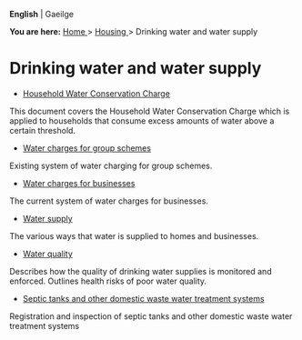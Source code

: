 **English** |  Gaeilge 

**You are here:** [ Home ](/en/) > [ Housing ](/en/housing/) > Drinking water
and water supply

#  Drinking water and water supply

  * [ Household Water Conservation Charge ](/en/housing/water-and-coasts/water-charges/)

This document covers the Household Water Conservation Charge which is applied
to households that consume excess amounts of water above a certain threshold.

  * [ Water charges for group schemes ](/en/housing/water-and-coasts/water-charges-for-group-schemes/)

Existing system of water charging for group schemes.

  * [ Water charges for businesses ](/en/housing/water-and-coasts/water-charges-for-businesses/)

The current system of water charges for businesses.

  * [ Water supply ](/en/housing/water-and-coasts/water-supply/)

The various ways that water is supplied to homes and businesses.

  * [ Water quality ](/en/housing/water-and-coasts/water-quality/)

Describes how the quality of drinking water supplies is monitored and
enforced. Outlines health risks of poor water quality.

  * [ Septic tanks and other domestic waste water treatment systems ](/en/housing/water-and-coasts/domestic-wastewater-treatment/)

Registration and inspection of septic tanks and other domestic waste water
treatment systems
